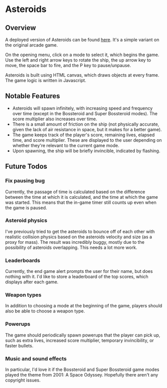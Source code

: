 Asteroids
=========

## Overview

A deployed version of Asteroids can be found [here](http://philnachumasteroids.herokuapp.com/). It's a simple variant on the original arcade game. 

On the opening menu, click on a mode to select it, which begins the game. Use the left and right arrow keys to rotate the ship, the up arrow key to move, the space bar to fire, and the P key to pause/unpause. 

Asteroids is built using HTML canvas, which draws objects at every frame. The game logic is written in Javascript. 

## Notable Features
* Asteroids will spawn infinitely, with increasing speed and frequency over time (except in the Bossteroid and Super Bossteroid modes). The score multiplier also increases over time. 
* There is a small amount of friction on the ship (not physically accurate, given the lack of air resistance in space, but it makes for a better game).
* The game keeps track of the player's score, remaining lives, elapsed time, and score multiplier. These are displayed to the user depending on whether they're relevant to the current game mode. 
* Upon spawning, the ship will be briefly invincible, indicated by flashing. 


## Future Todos

### Fix pausing bug

Currently, the passage of time is calculated based on the difference between the time at which it is calculated, and the time at which the game was started. This means that the in-game timer still counts up even when the game is paused. 

### Asteroid physics

I've previously tried to get the asteroids to bounce off of each other with realistic collision physics based on the asteroids velocity and size (as a proxy for mass). The result was incredibly buggy, mostly due to the possibility of asteroids overlapping. This needs a lot more work. 

### Leaderboards

Currently, the end game alert prompts the user for their name, but does nothing with it. I'd like to store a leaderboard of the top scores, which displays after each game.  

### Weapon types

In addition to choosing a mode at the beginning of the game, players should also be able to choose a weapon type. 

### Powerups

The game should periodically spawn powerups that the player can pick up, such as extra lives, increased score multiplier, temporary invincibility, or faster bullets. 

### Music and sound effects

In particular, I'd love it if the Bossteroid and Super Bossteroid game modes played the theme from 2001: A Space Odyssey. Hopefully there aren't any copyright issues. 